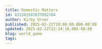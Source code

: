 ```yaml
---
title: Domestic Matters
id: 431241547837092784
author: Kirby Urner
published: 2025-02-22T18:00:00.000-08:00
updated: 2025-02-22T22:24:16.985-08:00
blog: world_game
tags: 
---
```


